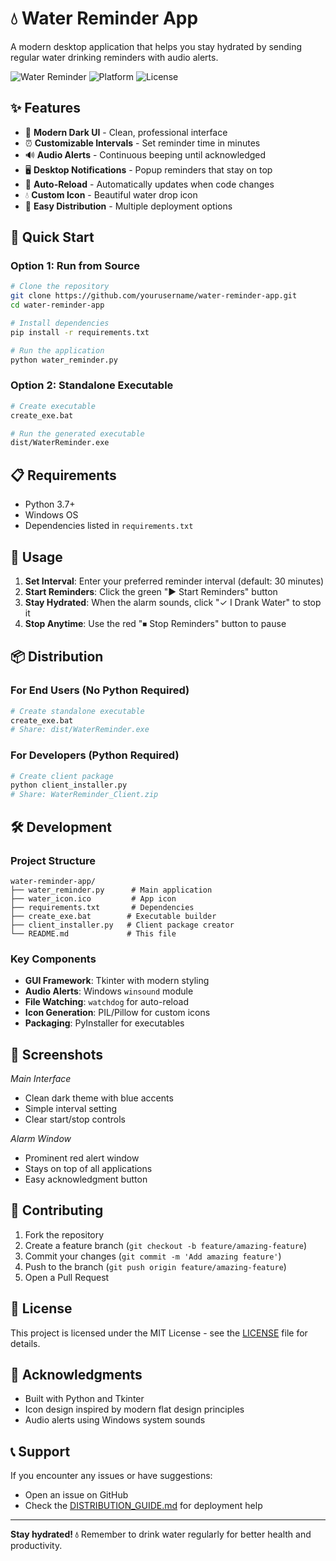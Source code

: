 # 💧 Water Reminder App

A modern desktop application that helps you stay hydrated by sending regular water drinking reminders with audio alerts.

![Water Reminder](https://img.shields.io/badge/Python-3.7+-blue.svg)
![Platform](https://img.shields.io/badge/Platform-Windows-lightgrey.svg)
![License](https://img.shields.io/badge/License-MIT-green.svg)

## ✨ Features

- 🎨 **Modern Dark UI** - Clean, professional interface
- ⏰ **Customizable Intervals** - Set reminder time in minutes
- 🔊 **Audio Alerts** - Continuous beeping until acknowledged
- 🖥️ **Desktop Notifications** - Popup reminders that stay on top
- 🔄 **Auto-Reload** - Automatically updates when code changes
- 💧 **Custom Icon** - Beautiful water drop icon
- 🚀 **Easy Distribution** - Multiple deployment options

## 🚀 Quick Start

### Option 1: Run from Source
```bash
# Clone the repository
git clone https://github.com/yourusername/water-reminder-app.git
cd water-reminder-app

# Install dependencies
pip install -r requirements.txt

# Run the application
python water_reminder.py
```

### Option 2: Standalone Executable
```bash
# Create executable
create_exe.bat

# Run the generated executable
dist/WaterReminder.exe
```

## 📋 Requirements

- Python 3.7+
- Windows OS
- Dependencies listed in `requirements.txt`

## 🎯 Usage

1. **Set Interval**: Enter your preferred reminder interval (default: 30 minutes)
2. **Start Reminders**: Click the green "▶ Start Reminders" button
3. **Stay Hydrated**: When the alarm sounds, click "✓ I Drank Water" to stop it
4. **Stop Anytime**: Use the red "⏹ Stop Reminders" button to pause

## 📦 Distribution

### For End Users (No Python Required)
```bash
# Create standalone executable
create_exe.bat
# Share: dist/WaterReminder.exe
```

### For Developers (Python Required)
```bash
# Create client package
python client_installer.py
# Share: WaterReminder_Client.zip
```

## 🛠️ Development

### Project Structure
```
water-reminder-app/
├── water_reminder.py      # Main application
├── water_icon.ico         # App icon
├── requirements.txt       # Dependencies
├── create_exe.bat        # Executable builder
├── client_installer.py   # Client package creator
└── README.md             # This file
```

### Key Components
- **GUI Framework**: Tkinter with modern styling
- **Audio Alerts**: Windows `winsound` module
- **File Watching**: `watchdog` for auto-reload
- **Icon Generation**: PIL/Pillow for custom icons
- **Packaging**: PyInstaller for executables

## 🎨 Screenshots

*Main Interface*
- Clean dark theme with blue accents
- Simple interval setting
- Clear start/stop controls

*Alarm Window*
- Prominent red alert window
- Stays on top of all applications
- Easy acknowledgment button

## 🤝 Contributing

1. Fork the repository
2. Create a feature branch (`git checkout -b feature/amazing-feature`)
3. Commit your changes (`git commit -m 'Add amazing feature'`)
4. Push to the branch (`git push origin feature/amazing-feature`)
5. Open a Pull Request

## 📝 License

This project is licensed under the MIT License - see the [LICENSE](LICENSE) file for details.

## 🙏 Acknowledgments

- Built with Python and Tkinter
- Icon design inspired by modern flat design principles
- Audio alerts using Windows system sounds

## 📞 Support

If you encounter any issues or have suggestions:
- Open an issue on GitHub
- Check the [DISTRIBUTION_GUIDE.md](DISTRIBUTION_GUIDE.md) for deployment help

---

**Stay hydrated! 💧** Remember to drink water regularly for better health and productivity.